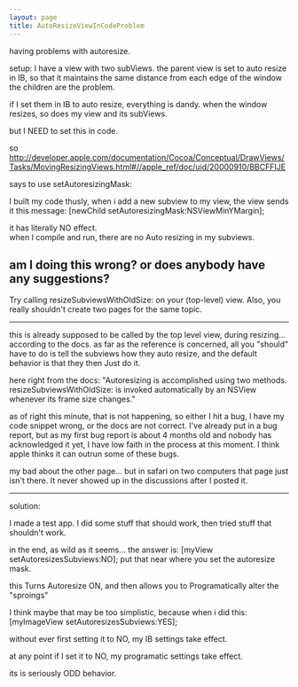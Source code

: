 ```yaml
---
layout: page
title: AutoResizeViewInCodeProblem
---
```




having problems with autoresize.

setup:
I have a view with two subViews.
the parent view is set to auto resize in IB, so that it maintains the same distance from each edge of the window
the children are the problem.

if I set them in IB to auto resize, everything is dandy.
when the window resizes, so does my view and its subViews.

but I NEED to set this in code.

so 
http://developer.apple.com/documentation/Cocoa/Conceptual/DrawViews/Tasks/MovingResizingViews.html#//apple_ref/doc/uid/20000910/BBCFFIJE

says to use 
setAutoresizingMask:

I built my code thusly,
        when i add a new subview to my view, the view sends it this message:
	[newChild setAutoresizingMask:NSViewMinYMargin];

it has literally NO effect.  
when I compile and run, there are no Auto resizing in my subviews.  

am I doing this wrong? or does anybody have any suggestions?
----
Try calling     resizeSubviewsWithOldSize: on your (top-level) view. Also, you really shouldn't create two pages for the same topic.

----
  
this is already supposed to be called by the top level view, during resizing... according to the docs.  as far as the reference is concerned, all you "should" have to do is tell the subviews how they auto resize, and the default behavior is that they then Just do it.

here right from the docs:
"Autoresizing is accomplished using two methods. resizeSubviewsWithOldSize: is invoked automatically by an NSView whenever its frame size changes."

as of right this minute, that is not happening, so either I hit a bug, I have my code snippet wrong, or the docs are not correct. I've already put in a bug report, but as my first bug report is about 4 months old and nobody has acknowledged it yet, I have low faith in the process at this moment. I think apple thinks it can outrun some of these bugs.

my bad about the other page... but in safari on two computers that page just isn't there. It never showed up in the discussions after I posted it.

----
solution:

I made a test app.
I did some stuff that should work, then tried stuff that shouldn't work.

in the end, as wild as it seems... the answer is:
[myView setAutoresizesSubviews:NO];
put that near where you set the autoresize mask.

this Turns Autoresize ON, and then allows you to Programatically alter the "sproings"

I think maybe that may be too simplistic, because when i did this:
[myImageView setAutoresizesSubviews:YES]; 

without ever first setting it to NO, 
my IB settings take effect.

at any point if I set it to NO, my programatic settings take effect.

its is seriously ODD behavior.

